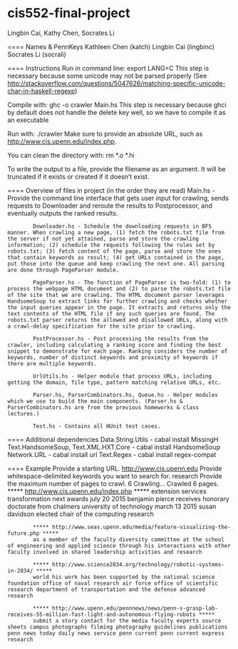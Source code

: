 # cis552-final-project
Lingbin Cai, Kathy Chen, Socrates Li

====
Names & PennKeys 
Kathleen Chen (katch)
Lingbin Cai (lingbinc)
Socrates Li (socrali)

====
Instructions
Run in command line: export LANG=C
This step is necessary because some unicode may not be parsed properly (See http://stackoverflow.com/questions/5047626/matching-specific-unicode-char-in-haskell-regexp)

Compile with: ghc -o crawler Main.hs
This step is necessary because ghci by default does not handle the delete key well, so we have to compile it as an executable

Run with: ./crawler
Make sure to provide an absolute URL, such as http://www.cis.upenn.edu/index.php.

You can clean the directory with: rm *.o *.hi

To write the output to a file, provide the filename as an argument. It will be truncated if it exists or created if it doesn’t exist.

====
Overview of files in project (in the order they are read) 
            Main.hs - Provide the command line interface that gets user input for crawling, sends requests to Downloader and reroute the results to Postprocessor, and eventually outputs the ranked results.

            Downloader.hs - Schedule the downloading requests in BFS manner. When crawling a new page, (1) fetch the robots.txt file from the server if not yet attained, parse and store the crawling information; (2) schedule the requests following the rules set by robots.txt; (3) fetch content of the page, parse and store the ones that contain keywords as result; (4) get URLs contained in the page, put those into the queue and keep crawling the next one. All parsing are done through PageParser module.

            PageParser.hs - The function of PageParser is two-fold: (1) to process the webpage HTML document and (2) to parse the robots.txt file of the site that we are crawling. The HTML document parser leverages HandsomeSoup to extract links for further crawling and checks whether the input queries appear in the page. It extracts and returns only the text contents of the HTML file if any such queries are found. The robots.txt parser returns the allowed and disallowed URLs, along with a crawl-delay specification for the site prior to crawling. 

            PostProcessor.hs - Post processing the results from the crawler, including calculating a ranking score and finding the best snippet to demonstrate for each page. Ranking considers the number of keywords, number of distinct keywords and proximity of keywords if there are multiple keywords. 

            UrlUtils.hs - Helper module that process URLs, including getting the domain, file type, pattern matching relative URLs, etc.

            Parser.hs, ParserCombinators.hs, Queue.hs - Helper modules which we use to build the main components. (Parser.hs & ParserCombinators.hs are from the previous homeworks & class lectures.)

            Test.hs - Contains all HUnit test cases.

====
Additional dependencies
            Data.String.Utils - cabal install MissingH
            Text.HandsomeSoup, Text.XML.HXT.Core - cabal install HandsomeSoup
            Network.URL - cabal install url
            Text.Regex - cabal install regex-compat

====
Example
            Provide a starting URL.
            http://www.cis.upenn.edu
            Provide whitespace-delimited keywords you want to search for.
            research
            Provide the maximum number of pages to crawl.
            6
            Crawling...
            Crawled 6 pages.
            ***** http://www.cis.upenn.edu/index.php *****
            extension services transformation next awards july 20 2015 benjamin pierce receives honorary doctorate from chalmers university of technology march 13 2015 susan davidson elected chair of the computing research

            ***** http://www.seas.upenn.edu/media/feature-visualizing-the-future.php *****
            as a member of the faculty diversity committee at the school of engineering and applied science through his interactions with other faculty involved in shared leadership activities and research

            ***** http://www.science2034.org/technology/robotic-systems-in-2034/ *****
            world his work has been supported by the national science foundation office of naval research air force office of scientific research department of transportation and the defense advanced research

            ***** http://www.upenn.edu/pennnews/news/penn-s-grasp-lab-receives-55-million-fast-light-and-autonomous-flying-robots *****
            submit a story contact for the media faculty experts source sheets campus photographs filming photography guidelines publications penn news today daily news service penn current penn current express research


